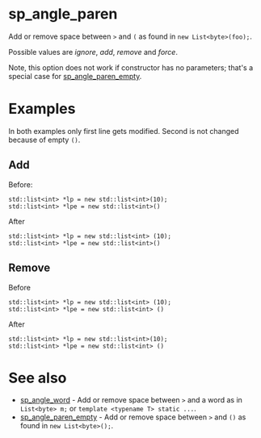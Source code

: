# sp_angle_paren

Add or remove space between `>` and `(` as found in `new List<byte>(foo);`.

Possible values are _ignore_, _add_, _remove_ and _force_.

Note, this option does not work if constructor has no parameters; that's a special case for [sp_angle_paren_empty](sp_angle_paren_empty.md).

# Examples

In both examples only first line gets modified. Second is not changed because of empty `()`.

## Add
Before:
```
std::list<int> *lp = new std::list<int>(10);
std::list<int> *lpe = new std::list<int>()
```
After
```
std::list<int> *lp = new std::list<int> (10);
std::list<int> *lpe = new std::list<int>()
```

## Remove
Before
```
std::list<int> *lp = new std::list<int> (10);
std::list<int> *lpe = new std::list<int> ()
```

After
```
std::list<int> *lp = new std::list<int>(10);
std::list<int> *lpe = new std::list<int> ()
```

# See also

* [sp_angle_word](../spacing_options/sp_angle_word.md) - Add or remove space between `>` and a word as in `List<byte> m;` or `template <typename T> static ...`.
* [sp_angle_paren_empty](sp_angle_paren_empty.md) - Add or remove space between `>` and `()` as found in `new List<byte>();`.
